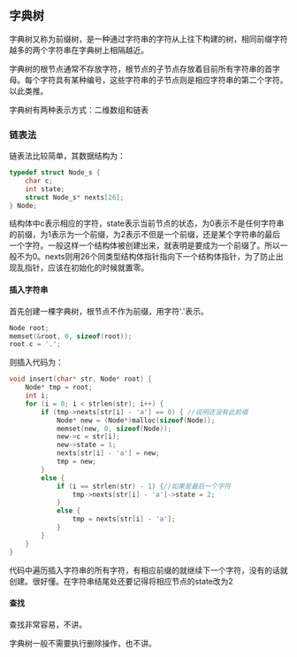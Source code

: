 ## **字典树**

字典树又称为前缀树，是一种通过字符串的字符从上往下构建的树，相同前缀字符越多的两个字符串在字典树上相隔越近。

字典树的根节点通常不存放字符，根节点的子节点存放着目前所有字符串的首字母。每个字符具有某种编号，这些字符串的子节点则是相应字符串的第二个字符。以此类推。

字典树有两种表示方式：二维数组和链表

### **链表法**

链表法比较简单，其数据结构为：

```c
typedef struct Node_s {
    char c;
    int state;
    struct Node_s* nexts[26];
} Node;
```

结构体中c表示相应的字符，state表示当前节点的状态，为0表示不是任何字符串的前缀，为1表示为一个前缀，为2表示不但是一个前缀，还是某个字符串的最后一个字符。一般这样一个结构体被创建出来，就表明是要成为一个前缀了。所以一般不为0。nexts则用26个同类型结构体指针指向下一个结构体指针，为了防止出现乱指针，应该在初始化的时候就置零。

#### **插入字符串**

首先创建一棵字典树，根节点不作为前缀，用字符'.'表示。

```c
Node root;
memset(&root, 0, sizeof(root));
root.c = '.';
```

则插入代码为：

```c
void insert(char* str, Node* root) {
	Node* tmp = root;
    int i;
    for (i = 0; i < strlen(str); i++) {
        if (tmp->nexts[str[i] - 'a'] == 0) { //说明还没有此前缀
            Node* new = (Node*)malloc(sizeof(Node));
            memset(new, 0, sizeof(Node));
            new->c = str[i];
            new->state = 1;
            nexts[str[i] - 'a'] = new;
            tmp = new;
        }
        else {
            if (i == strlen(str) - 1) {//如果是最后一个字符
            	tmp->nexts[str[i] - 'a']->state = 2;
            }
            else {
                tmp = nexts[str[i] - 'a'];
            }
        }
    }
}
```

代码中遍历插入字符串的所有字符，有相应前缀的就继续下一个字符，没有的话就创建。很好懂。在字符串结尾处还要记得将相应节点的state改为2

#### **查找**

查找非常容易，不讲。

字典树一般不需要执行删除操作，也不讲。